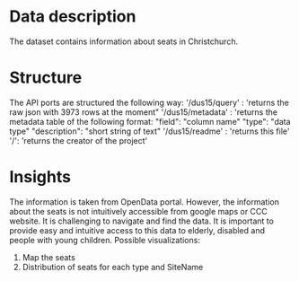# Data description
The dataset contains information about seats in Christchurch.


# Structure

The API ports are structured the following way:
'/dus15/query' :        'returns the raw json with 3973 rows at the moment"
'/dus15/metadata' :     'returns the metadata table of the following format:
                        "field": "column name"
                        "type": "data type"
                        "description": "short string of text"
'/dus15/readme' :       'returns this file'
'/':                    'returns the creator of the project'

# Insights

The information is taken from OpenData portal. However, the information about the seats is not intuitively accessible from google maps or CCC website.
It is challenging to navigate and find the data. It is important to provide easy and intuitive access to this data to elderly, disabled and people with young children.
Possible visualizations:
1. Map the seats
2. Distribution of seats for each type and SiteName
